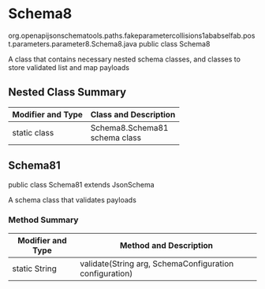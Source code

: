 # Schema8
org.openapijsonschematools.paths.fakeparametercollisions1ababselfab.post.parameters.parameter8.Schema8.java
public class Schema8

A class that contains necessary nested schema classes, and classes to store validated list and map payloads

## Nested Class Summary
| Modifier and Type | Class and Description |
| ----------------- | ---------------------- |
| static class | Schema8.Schema81<br> schema class |

## Schema81
public class Schema81
extends JsonSchema

A schema class that validates payloads

### Method Summary
| Modifier and Type | Method and Description |
| ----------------- | ---------------------- |
| static String | validate(String arg, SchemaConfiguration configuration) |
